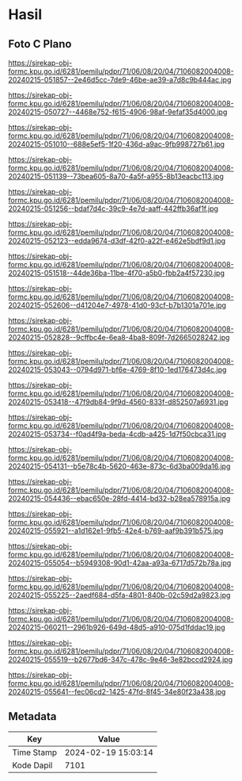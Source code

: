 # Hasil

## Foto C Plano

https://sirekap-obj-formc.kpu.go.id/6281/pemilu/pdpr/71/06/08/20/04/7106082004008-20240215-051857--2e46d5cc-7de9-46be-ae39-a7d8c9b444ac.jpg

https://sirekap-obj-formc.kpu.go.id/6281/pemilu/pdpr/71/06/08/20/04/7106082004008-20240215-050727--4468e752-f615-4906-98af-9efaf35d4000.jpg

https://sirekap-obj-formc.kpu.go.id/6281/pemilu/pdpr/71/06/08/20/04/7106082004008-20240215-051010--688e5ef5-1f20-436d-a9ac-9fb998727b61.jpg

https://sirekap-obj-formc.kpu.go.id/6281/pemilu/pdpr/71/06/08/20/04/7106082004008-20240215-051139--73bea605-8a70-4a5f-a955-8b13eacbc113.jpg

https://sirekap-obj-formc.kpu.go.id/6281/pemilu/pdpr/71/06/08/20/04/7106082004008-20240215-051256--bdaf7d4c-39c9-4e7d-aaff-442ffb36af1f.jpg

https://sirekap-obj-formc.kpu.go.id/6281/pemilu/pdpr/71/06/08/20/04/7106082004008-20240215-052123--edda9674-d3df-42f0-a22f-e462e5bdf9d1.jpg

https://sirekap-obj-formc.kpu.go.id/6281/pemilu/pdpr/71/06/08/20/04/7106082004008-20240215-051518--44de36ba-11be-4f70-a5b0-fbb2a4f57230.jpg

https://sirekap-obj-formc.kpu.go.id/6281/pemilu/pdpr/71/06/08/20/04/7106082004008-20240215-052606--d41204e7-4978-41d0-93cf-b7b1301a701e.jpg

https://sirekap-obj-formc.kpu.go.id/6281/pemilu/pdpr/71/06/08/20/04/7106082004008-20240215-052828--9cffbc4e-6ea8-4ba8-809f-7d2665028242.jpg

https://sirekap-obj-formc.kpu.go.id/6281/pemilu/pdpr/71/06/08/20/04/7106082004008-20240215-053043--0794d971-bf6e-4769-8f10-1ed176473d4c.jpg

https://sirekap-obj-formc.kpu.go.id/6281/pemilu/pdpr/71/06/08/20/04/7106082004008-20240215-053418--47f9db84-9f9d-4560-833f-d852507a6931.jpg

https://sirekap-obj-formc.kpu.go.id/6281/pemilu/pdpr/71/06/08/20/04/7106082004008-20240215-053734--f0ad4f9a-beda-4cdb-a425-1d7f50cbca31.jpg

https://sirekap-obj-formc.kpu.go.id/6281/pemilu/pdpr/71/06/08/20/04/7106082004008-20240215-054131--b5e78c4b-5620-463e-873c-6d3ba009da16.jpg

https://sirekap-obj-formc.kpu.go.id/6281/pemilu/pdpr/71/06/08/20/04/7106082004008-20240215-054436--ebac650e-28fd-4414-bd32-b28ea578915a.jpg

https://sirekap-obj-formc.kpu.go.id/6281/pemilu/pdpr/71/06/08/20/04/7106082004008-20240215-055921--a1d162e1-9fb5-42e4-b769-aaf9b391b575.jpg

https://sirekap-obj-formc.kpu.go.id/6281/pemilu/pdpr/71/06/08/20/04/7106082004008-20240215-055054--b5949308-90d1-42aa-a93a-6717d572b78a.jpg

https://sirekap-obj-formc.kpu.go.id/6281/pemilu/pdpr/71/06/08/20/04/7106082004008-20240215-055225--2aedf684-d5fa-4801-840b-02c59d2a9823.jpg

https://sirekap-obj-formc.kpu.go.id/6281/pemilu/pdpr/71/06/08/20/04/7106082004008-20240215-060211--2961b926-649d-48d5-a910-075d1fddac19.jpg

https://sirekap-obj-formc.kpu.go.id/6281/pemilu/pdpr/71/06/08/20/04/7106082004008-20240215-055519--b2677bd6-347c-478c-9e46-3e82bccd2924.jpg

https://sirekap-obj-formc.kpu.go.id/6281/pemilu/pdpr/71/06/08/20/04/7106082004008-20240215-055641--fec06cd2-1425-47fd-8f45-34e80f23a438.jpg


## Metadata

| Key        | Value               |
| ---------- | ------------------- |
| Time Stamp | 2024-02-19 15:03:14 |
| Kode Dapil | 7101                |



